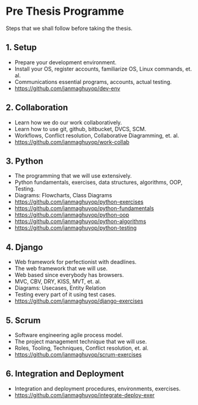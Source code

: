 # Pre Thesis Programme
Steps that we shall follow before taking the thesis.

## 1. Setup
- Prepare your development environment.
- Install your OS, register accounts, familiarize OS, Linux commands, et. al.
- Communications essential programs, accounts, actual testing.
- https://github.com/janmaghuyop/dev-env

## 2. Collaboration
- Learn how we do our work collaboratively.
- Learn how to use git, github, bitbucket, DVCS, SCM.
- Workflows, Conflict resolution, Collaborative Diagramming, et. al.
- https://github.com/janmaghuyop/work-collab

## 3. Python
- The programming that we will use extensively.
- Python fundamentals, exercises, data structures, algorithms, OOP, Testing.
- Diagrams: Flowcharts, Class Diagrams
- https://github.com/janmaghuyop/python-exercises
- https://github.com/janmaghuyop/python-fundamentals
- https://github.com/janmaghuyop/python-oop
- https://github.com/janmaghuyop/python-algorithms
- https://github.com/janmaghuyop/python-testing

## 4. Django
- Web framework for perfectionist with deadlines.
- The web framework that we will use.
- Web based since everybody has browsers.
- MVC, CBV, DRY, KISS, MVT, et. al.
- Diagrams: Usecases, Entity Relation
- Testing every part of it using test cases.
- https://github.com/janmaghuyop/django-exercises

## 5. Scrum
- Software engineering agile process model.
- The project management technique that we will use.
- Roles, Tooling, Techniques, Conflict resolution, et. al.
- https://github.com/janmaghuyop/scrum-exercises

## 6. Integration and Deployment
- Integration and deployment procedures, environments, exercises.
- https://github.com/janmaghuyop/integrate-deploy-exer
